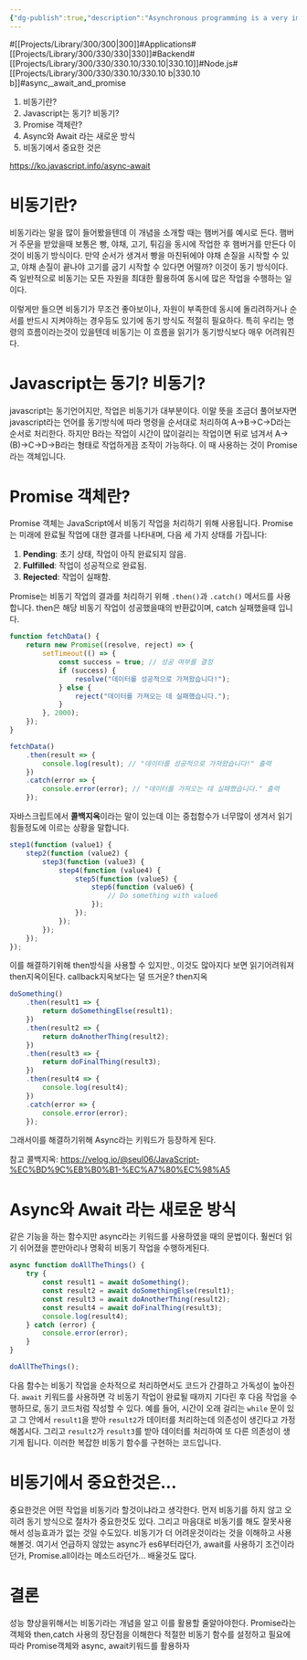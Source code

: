 ```yaml
---
{"dg-publish":true,"description":"Asynchronous programming is a very important concept in programming. Especially since JavaScript is a synchronous language but can be used asynchronously. How do we achieve that? Well, to understand this, we need to learn about Promises and the async/await keywords.","permalink":"/projects/library/300/330/330-10/330-10-b/","dgPassFrontmatter":true,"noteIcon":"0","created":"2024-07-08T22:39:34.511+09:00","updated":"2024-11-19T12:47:09.572+09:00"}
---
```


#[[Projects/Library/300/300\|300]]#Applications#[[Projects/Library/300/330/330\|330]]#Backend#[[Projects/Library/300/330/330.10/330.10\|330.10]]#Node.js#[[Projects/Library/300/330/330.10/330.10 b\|330.10 b]]#async,_await_and_promise
1. 비동기란?
2. Javascript는 동기? 비동기?
3. Promise 객체란?
4. Async와 Await 라는 새로운 방식
5. 비동기에서 중요한 것은

https://ko.javascript.info/async-await
# 비동기란?
비동기라는 말을 많이 들어봤을텐데 이 개념을 소개할 때는 햄버거를 예시로 든다. 햄버거 주문을 받았을때 보통은 빵, 야채, 고기, 튀김을 동시에 작업한 후 햄버거를 만든다 이것이 비동기 방식이다. 만약 순서가 생겨서 빵을 마친뒤에야 야채 손질을 시작할 수 있고, 야채 손질이 끝나야 고기를 굽기 시작할 수 있다면 어떨까? 이것이 동기 방식이다. 즉 일반적으로 비동기는 모든 자원을 최대한 활용하여 동시에 많은 작업을 수행하는 일이다.

이렇게만 들으면 비동기가 무조건 좋아보이나, 자원이 부족한데 동시에 돌리려하거나 순서를 반드시 지켜야하는 경우등도 있기에 동기 방식도 적절히 필요하다. 특히 우리는 명령의 흐름이라는것이 있을텐데 비동기는 이 흐름을 읽기가 동기방식보다 매우 어려워진다.


# Javascript는 동기? 비동기?

javascript는 동기언어지만, 작업은 비동기가 대부분이다. 이말 뜻을 조금더 풀어보자면 javascript라는 언어를 동기방식에 따라 명령을 순서대로 처리하여 A->B->C->D라는 순서로 처리한다. 하지만 B라는 작업이 시간이 많이걸리는 작업이면 뒤로 넘겨서 A->(B)->C->D->B라는 형태로 작업하게끔 조작이 가능하다. 이 때 사용하는 것이 Promise라는 객체입니다.


# Promise 객체란?
Promise 객체는 JavaScript에서 비동기 작업을 처리하기 위해 사용됩니다. Promise는 미래에 완료될 작업에 대한 결과를 나타내며, 다음 세 가지 상태를 가집니다:

1. **Pending**: 초기 상태, 작업이 아직 완료되지 않음.
2. **Fulfilled**: 작업이 성공적으로 완료됨.
3. **Rejected**: 작업이 실패함.

Promise는 비동기 작업의 결과를 처리하기 위해 `.then()`과 `.catch()` 메서드를 사용합니다.
then은 해당 비동기 작업이 성공했을때의 반환값이며, catch 실패했을때 입니다. 
```js
function fetchData() {
    return new Promise((resolve, reject) => {
        setTimeout(() => {
            const success = true; // 성공 여부를 결정
            if (success) {
                resolve("데이터를 성공적으로 가져왔습니다!");
            } else {
                reject("데이터를 가져오는 데 실패했습니다.");
            }
        }, 2000);
    });
}

fetchData()
    .then(result => {
        console.log(result); // "데이터를 성공적으로 가져왔습니다!" 출력
    })
    .catch(error => {
        console.error(error); // "데이터를 가져오는 데 실패했습니다." 출력
    });

```

자바스크립트에서 **콜백지옥**이라는 말이 있는데 이는 중첩함수가 너무많이 생겨서 읽기 힘들정도에 이르는 상황을 말합니다.
```js
step1(function (value1) {
    step2(function (value2) {
        step3(function (value3) {
            step4(function (value4) {
                step5(function (value5) {
                    step6(function (value6) {
                        // Do something with value6
                    });
                });
            });
        });
    });
});
```

이를 해결하기위해 then방식을 사용할 수 있지만., 이것도 많아지다 보면 읽기어려워져 then지옥이된다.
callback지옥보다는 덜 뜨거운? then지옥
```js
doSomething()
    .then(result1 => {
        return doSomethingElse(result1);
    })
    .then(result2 => {
        return doAnotherThing(result2);
    })
    .then(result3 => {
        return doFinalThing(result3);
    })
    .then(result4 => {
        console.log(result4);
    })
    .catch(error => {
        console.error(error);
    });

```

그래서이를 해결하기위해 Async라는 키워드가 등장하게 된다.

참고
콜백지옥: https://velog.io/@seul06/JavaScript-%EC%BD%9C%EB%B0%B1-%EC%A7%80%EC%98%A5
# Async와 Await 라는 새로운 방식
같은 기능을 하는 함수지만 async라는 키워드를 사용하였을 때의 문법이다. 훨씬더 읽기 쉬어졌을 뿐만아리나 명확히 비동기 작업을 수행하게된다.
```js
async function doAllTheThings() {
    try {
        const result1 = await doSomething();
        const result2 = await doSomethingElse(result1);
        const result3 = await doAnotherThing(result2);
        const result4 = await doFinalThing(result3);
        console.log(result4);
    } catch (error) {
        console.error(error);
    }
}

doAllTheThings();

```

다음 함수는 비동기 작업을 순차적으로 처리하면서도 코드가 간결하고 가독성이 높아진다. `await` 키워드를 사용하면 각 비동기 작업이 완료될 때까지 기다린 후 다음 작업을 수행하므로, 동기 코드처럼 작성할 수 있다. 예를 들어, 시간이 오래 걸리는 `while` 문이 있고 그 안에서 `result1`을 받아 `result2`가 데이터를 처리하는데 의존성이 생긴다고 가정해봅시다. 그리고 `result2`가 `result3`를 받아 데이터를 처리하여 또 다른 의존성이 생기게 됩니다. 이러한 복잡한 비동기 함수를 구현하는 코드입니다.


# 비동기에서 중요한것은...

중요한것은 어떤 작업을 비동기라 할것이냐라고 생각한다. 먼저 비동기를 하지 않고 오히려 동기 방식으로 절차가 중요한것도 있다. 그리고 마음대로 비동기를 해도 잘못사용해서 성능효과가 없는 것일 수도있다. 비동기가 더 어려운것이라는 것을 이해하고 사용해볼것. 여기서 언급하지 않았는 async가 es6부터라던가, await를 사용하기 조건이라던가, Promise.all이라는 메소드라던가... 배울것도 많다.


# 결론
성능 향상을위해서는 비동기라는 개념을 알고 이를 활용할 줄알아야한다.
Promise라는 객체와 then,catch 사용의 장단점을 이해한다
적절한 비동기 함수를 설정하고 필요에따라 Promise객체와 async, await키워드를 활용하자

